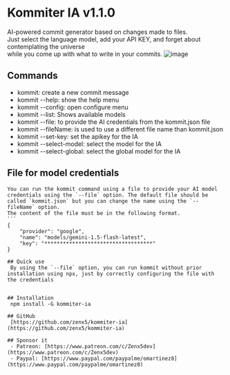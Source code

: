 # Kommiter IA v1.1.0
AI-powered commit generator based on changes made to files.<br/>
Just select the language model, add your API KEY, and forget about contemplating the universe<br/>
while you come up with what to write in your commits.
![image](https://github.com/user-attachments/assets/34fe021e-79bf-4955-9d99-dca44176f5b0)


## Commands
- kommit: create a new commit message
- kommit --help: show the help menu
- kommit --config: open configure menu
- kommit --list: Shows available models
- kommit --file: to provide the AI ​​credentials from the kommit.json file
- kommit --fileName: is used to use a different file name than kommit.json
- kommit --set-key: set the apikey for the IA
- kommit --select-model: select the model for the IA
- kommit --select-global: select the global model for the IA


## File for model credentials
    You can run the kommit command using a file to provide your AI model credentials using the `--file` option. The default file should be called `kommit.json` but you can change the name using the `--fileName` option.
    The content of the file must be in the following format.
    ```
    {
        "provider": "google",
        "name": "models/gemini-1.5-flash-latest",
        "key": "***********************************"
    }
   ```
## Quick use
    By using the `--file` option, you can run kommit without prior installation using npx, just by correctly configuring the file with the credentials


## Installation
    npm install -G kommiter-ia

## GitHub
    [https://github.com/zenx5/kommiter-ia](https://github.com/zenx5/kommiter-ia)

## Sponsor it
    - Patreon: [https://www.patreon.com/c/Zenx5dev](https://www.patreon.com/c/Zenx5dev)
    - Paypal: [https://www.paypal.com/paypalme/omartinez8](https://www.paypal.com/paypalme/omartinez8)
